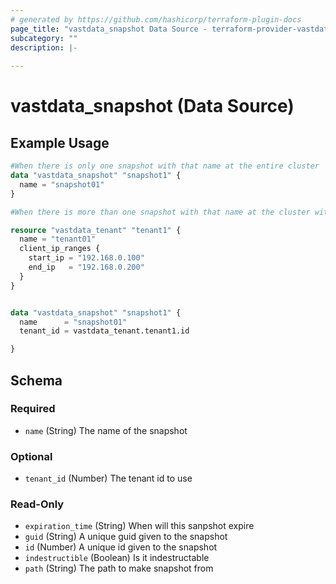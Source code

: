 ```yaml
---
# generated by https://github.com/hashicorp/terraform-plugin-docs
page_title: "vastdata_snapshot Data Source - terraform-provider-vastdata"
subcategory: ""
description: |-
  
---
```


# vastdata_snapshot (Data Source)



## Example Usage

```terraform
#When there is only one snapshot with that name at the entire cluster
data "vastdata_snapshot" "snapshot1" {
  name = "snapshot01"
}

#When there is more than one snapshot with that name at the cluster with differant tenant id

resource "vastdata_tenant" "tenant1" {
  name = "tenant01"
  client_ip_ranges {
    start_ip = "192.168.0.100"
    end_ip   = "192.168.0.200"
  }
}


data "vastdata_snapshot" "snapshot1" {
  name      = "snapshot01"
  tenant_id = vastdata_tenant.tenant1.id

}
```

<!-- schema generated by tfplugindocs -->
## Schema

### Required

- `name` (String) The name of the snapshot

### Optional

- `tenant_id` (Number) The tenant id to use

### Read-Only

- `expiration_time` (String) When will this sanpshot expire
- `guid` (String) A unique guid given to the snapshot
- `id` (Number) A unique id given to the snapshot
- `indestructible` (Boolean) Is it indestructable
- `path` (String) The path to make snapshot from
